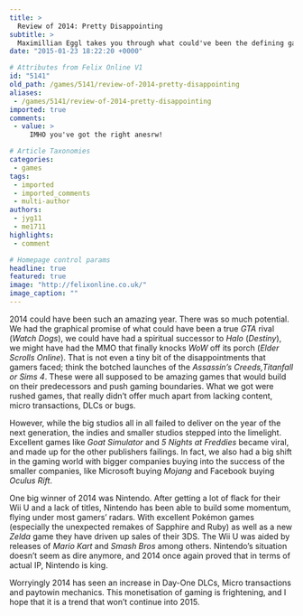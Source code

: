 ```yaml
---
title: >
  Review of 2014: Pretty Disappointing
subtitle: >
  Maximillian Eggl takes you through what could've been the defining games of last year
date: "2015-01-23 18:22:20 +0000"

# Attributes from Felix Online V1
id: "5141"
old_path: /games/5141/review-of-2014-pretty-disappointing
aliases:
 - /games/5141/review-of-2014-pretty-disappointing
imported: true
comments:
 - value: >
     IMHO you've got the right anesrw!

# Article Taxonomies
categories:
 - games
tags:
 - imported
 - imported_comments
 - multi-author
authors:
 - jyg11
 - me1711
highlights:
 - comment

# Homepage control params
headline: true
featured: true
image: "http://felixonline.co.uk/"
image_caption: ""
---
```


2014 could have been such an amazing year. There was so much potential. We had the graphical promise of what could have been a true _GTA_ rival (_Watch Dogs_), we could have had a spiritual successor to _Halo_ (_Destiny_), we might have had the MMO that finally knocks _WoW_ off its porch (_Elder Scrolls Online_). That is not even a tiny bit of the disappointments that gamers faced; think the botched launches of the _Assassin’s Creeds,__Titanfall_ or_ Sims 4_. These were all supposed to be amazing games that would build on their predecessors and push gaming boundaries. What we got were rushed games, that really didn’t offer much apart from lacking content, micro transactions, DLCs or bugs.

However, while the big studios all in all failed to deliver on the year of the next generation, the indies and smaller studios stepped into the limelight. Excellent games like _Goat Simulator_ and _5 Nights at Freddies_ became viral, and made up for the other publishers failings. In fact, we also had a big shift in the gaming world with bigger companies buying into the success of the smaller companies, like Microsoft buying _Mojang_ and Facebook buying _Oculus Rift_.

One big winner of 2014 was Nintendo. After getting a lot of flack for their Wii U and a lack of titles, Nintendo has been able to build some momentum, flying under most gamers’ radars. With excellent Pokémon games (especially the unexpected remakes of Sapphire and Ruby) as well as a new _Zelda_ game they have driven up sales of their 3DS. The Wii U was aided by releases of _Mario Kart_ and _Smash Bros_ among others. Nintendo’s situation doesn’t seem as dire anymore, and 2014 once again proved that in terms of actual IP, Nintendo is king.

Worryingly 2014 has seen an increase in Day-One DLCs, Micro transactions and paytowin mechanics. This monetisation of gaming is frightening, and I hope that it is a trend that won’t continue into 2015.
